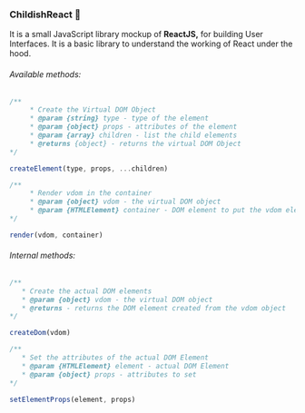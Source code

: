 ### ChildishReact 👶

It is a small JavaScript library mockup of **ReactJS,** for building User Interfaces.
It is a basic library to understand the working of React under the hood.

###### Available methods:

```javascript
/**
     * Create the Virtual DOM Object
     * @param {string} type - type of the element
     * @param {object} props - attributes of the element
     * @param {array} children - list the child elements
     * @returns {object} - returns the virtual DOM Object
*/

createElement(type, props, ...children)
```

```javascript
/**
     * Render vdom in the container
     * @param {object} vdom - the virtual DOM object
     * @param {HTMLElement} container - DOM element to put the vdom elements
*/

render(vdom, container)
```

###### Internal methods:

```javascript
/**
   * Create the actual DOM elements
   * @param {object} vdom - the virtual DOM object
   * @returns - returns the DOM element created from the vdom object
*/

createDom(vdom)
```

```javascript
/**
   * Set the attributes of the actual DOM Element
   * @param {HTMLElement} element - actual DOM Element
   * @param {object} props - attributes to set
*/

setElementProps(element, props)
```